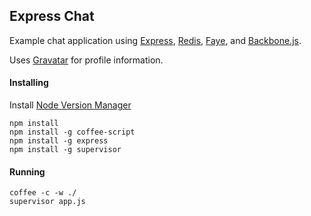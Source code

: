 ## Express Chat

Example chat application using [Express](http://expressjs.com/), [Redis](http://redis.io), [Faye](http://faye.jcoglan.com/), and [Backbone.js](http://backbonejs.org).

Uses [Gravatar](http://gravatar.com) for profile information.

#### Installing
Install [Node Version Manager](https://github.com/creationix/nvm)  

`npm install`  
`npm install -g coffee-script`  
`npm install -g express`  
`npm install -g supervisor`

#### Running
`coffee -c -w ./`  
`supervisor app.js`
